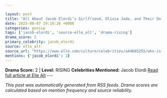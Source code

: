 ```yaml
---

layout: post
title: "All About Jacob Elordi’s Girlfriend, Olivia Jade, and Their On-Off Relationship History"
date: 2025-08-07 19:18:26 +0000
categories: gossip
tags: ['jacob-elordi', 'source-elle_alt', 'drama-rising']
drama_score: 2
primary_celebrity: jacob_elordi
source: elle_alt
source_url: "https://www.elle.com/culture/celebrities/a44665255/who-is-jacobi-elordi-girlfriend/"
mentions: {'jacob_elordi': 2}
---
```


**Drama Score:** 2 | **Level:** RISING **Celebrities Mentioned:** Jacob Elordi [Read full article at Elle Alt](https://www.elle.com/culture/celebrities/a44665255/who-is-jacobi-elordi-girlfriend/) --- 

*This post was automatically generated from RSS feeds. Drama scores are calculated based on mention frequency and source reliability.*